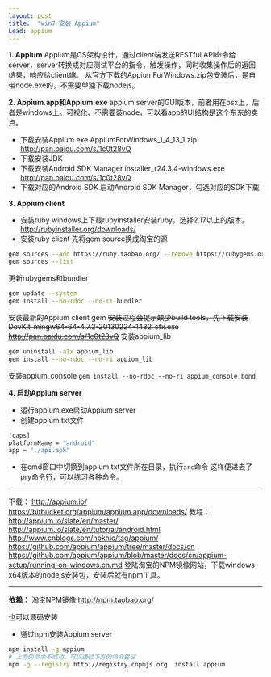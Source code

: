 ```yaml
---
layout: post
title:  "win7 安装 Appium"
Lead: appium
---
```


**1. Appium**
Appium是CS架构设计，通过client端发送RESTful API命令给server，server转换成对应测试平台的指令，触发操作，同时收集操作后的返回结果，响应给client端。
从官方下载的AppiumForWindows.zip包安装后，是自带node.exe的，不需要单独下载nodejs。

**2. Appium.app和Appium.exe**
appium server的GUI版本，前者用在osx上，后者是windows上。可视化、不需要装node，可以看app的UI结构是这个东东的卖点。

* 下载安装Appium.exe
AppiumForWindows_1_4_13_1.zip http://pan.baidu.com/s/1c0t28vQ
* 下载安装JDK
* 下载安装Android SDK Manager
installer_r24.3.4-windows.exe http://pan.baidu.com/s/1c0t28vQ
* 下载对应的Android SDK
启动Android SDK Manager，勾选对应的SDK下载


**3. Appium client**
* 安装ruby
windows上下载rubyinstaller安装ruby，选择2.17以上的版本。 http://rubyinstaller.org/downloads/
* 安装ruby client
先将gem source换成淘宝的源
```bash
gem sources --add https://ruby.taobao.org/ --remove https://rubygems.org/
gem sources --list
```
更新rubygems和bundler
```bash
gem update --system
gem install --no-rdoc --no-ri bundler 
```
安装最新的Appium client gem
~~安装过程会提示缺少build tools，先下载安装DevKit-mingw64-64-4.7.2-20130224-1432-sfx.exe http://pan.baidu.com/s/1c0t28vQ~~
安装appium_lib
```bash
gem uninstall -aIx appium_lib
gem install --no-rdoc --no-ri appium_lib
```
安装appium_console
`gem install --no-rdoc --no-ri appium_console bond`

**4. 启动Appium server**
* 运行appium.exe启动Appium server
* 创建appium.txt文件
```bash
[caps]
platformName = "android"
app = "./api.apk"
```
* 在cmd窗口中切换到appium.txt文件所在目录，执行`arc`命令
这样便进去了pry命令行，可以练习各种命令。

___

下载：
http://appium.io/
https://bitbucket.org/appium/appium.app/downloads/
教程：
http://appium.io/slate/en/master/
http://appium.io/slate/en/tutorial/android.html
http://www.cnblogs.com/nbkhic/tag/appium/
https://github.com/appium/appium/tree/master/docs/cn
https://github.com/appium/appium/blob/master/docs/cn/appium-setup/running-on-windows.cn.md
登陆淘宝的NPM镜像网站，下载windows x64版本的nodejs安装包，安装后就有npm工具。

___

**依赖：**
淘宝NPM镜像
http://npm.taobao.org/

也可以源码安装
* 通过npm安装Appium server
```bash
npm install -g appium
# 上方的命令不成功，可以通过下方的命令尝试
npm -g --registry http://registry.cnpmjs.org  install appium
```
